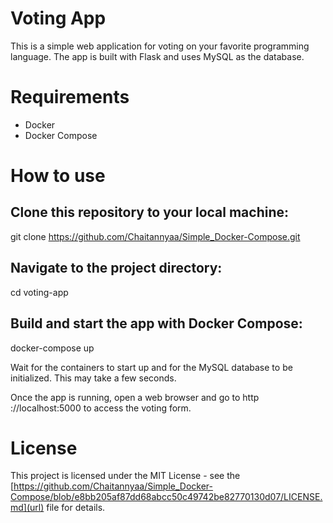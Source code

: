 # Voting App

This is a simple web application for voting on your favorite programming language. The app is built with Flask and uses MySQL as the database.

# Requirements

- Docker
- Docker Compose

# How to use

## Clone this repository to your local machine: 

git clone https://github.com/Chaitannyaa/Simple_Docker-Compose.git

## Navigate to the project directory: 

cd voting-app

## Build and start the app with Docker Compose:

docker-compose up

Wait for the containers to start up and for the MySQL database to be initialized. This may take a few seconds.

Once the app is running, open a web browser and go to http ://localhost:5000 to access the voting form.

# License

This project is licensed under the MIT License - see the [https://github.com/Chaitannyaa/Simple_Docker-Compose/blob/e8bb205af87dd68abcc50c49742be82770130d07/LICENSE.md](url) file for details.








